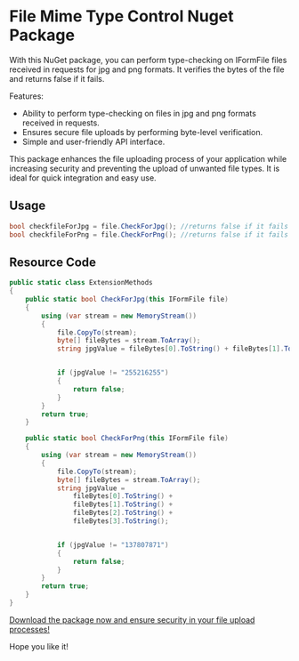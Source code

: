 
# File Mime Type Control Nuget Package

With this NuGet package, you can perform type-checking on IFormFile files received in requests for jpg and png formats. It verifies the bytes of the file and returns false if it fails.

Features:
- Ability to perform type-checking on files in jpg and png formats received in requests.
- Ensures secure file uploads by performing byte-level verification.
- Simple and user-friendly API interface.

This package enhances the file uploading process of your application while increasing security and preventing the upload of unwanted file types. It is ideal for quick integration and easy use.


## Usage
```csharp
bool checkfileForJpg = file.CheckForJpg(); //returns false if it fails
bool checkfileForPng = file.CheckForPng(); //returns false if it fails
```


## Resource Code
```csharp
public static class ExtensionMethods
{
    public static bool CheckForJpg(this IFormFile file)
    {
        using (var stream = new MemoryStream())
        {
            file.CopyTo(stream);
            byte[] fileBytes = stream.ToArray();
            string jpgValue = fileBytes[0].ToString() + fileBytes[1].ToString() + fileBytes[2].ToString();


            if (jpgValue != "255216255")
            {
                return false;
            }
        }
        return true;
    }

    public static bool CheckForPng(this IFormFile file)
    {
        using (var stream = new MemoryStream())
        {
            file.CopyTo(stream);
            byte[] fileBytes = stream.ToArray();
            string jpgValue = 
                fileBytes[0].ToString() + 
                fileBytes[1].ToString() + 
                fileBytes[2].ToString() + 
                fileBytes[3].ToString();


            if (jpgValue != "137807871")
            {
                return false;
            }
        }
        return true;
    }
}

```


[Download the package now and ensure security in your file upload processes!](https://www.nuget.org)

Hope you like it!